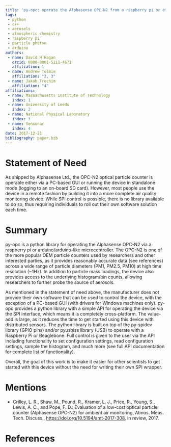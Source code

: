 ```yaml
---
title: 'py-opc: operate the Alphasense OPC-N2 from a raspberry pi or other popular microcontrollers/microcomputers'
tags:
 - python
 - c++
 - aerosols
 - atmospheric chemistry
 - raspberry pi
 - particle photon
 - arduino
authors:
 - name: David H Hagan
   orcid: 0000-0001-5111-4671
   affiliation: 1
 - name: Andrew Tolmie
   affiliation: "2, 3"
 - name: Jakub Trochim
   affiliation: "4"
affiliations:
 - name: Massachusetts Institute of Technology
   index: 1
 - name: University of Leeds
   index: 2
 - name: National Physical Laboratory
   index: 3
 - name: Sensonar
   index: 4
date: 2017-12-21
bibliography: paper.bib
---
```


# Statement of Need

As shipped by Alphasense Ltd., the OPC-N2 optical particle counter is operable either via a PC-based GUI or running the device in standalone mode (logging to an on-board SD card). However, most people use the device in a remote fashion by building it into a more complete air quality monitoring device. While SPI control is possible, there is no library available to do so, thus requiring individuals to roll out their own software solution each time.

# Summary

py-opc is a python library for operating the Alphasense OPC-N2 via a raspberry pi or arduino/arduino-like microcontroller. The OPC-N2 is one of the more popular OEM particle counters used by researchers and other interested parties, as it provides reasonably accurate data (see references) across a wide range of particle diameters (PM1, PM2.5, PM10) at high time resolution (~1Hz). In addition to particle mass loadings, the device also provides access to the underlying histogram/bin counts, allowing researchers to further probe the source of aerosols.

As mentioned in the statement of need above, the manufacturer does not provide their own software that can be used to control the device, with the exception of a PC-based GUI (with drivers for Windows machines only). py-opc provides a python library with a simple API for operating the device via the SPI interface, which means it is completely cross-platform. The value-add is large, as it reduces the time to get started using this device with distributed sensors. The python library is built on top of the py-spidev library (GPIO pins) and/or pyusbiss library (USB) to operate with a Raspberry Pi or Beaglebone. Full control is given to the user via the API including functionality to set configuration settings, read configuration settings, sample the histogram, and much more (see full API documentation for complete list of functionality).

Overall, the goal of this work is to make it easier for other scientists to get started with this device without the need for writing their own SPI wrapper.

# Mentions

  * Crilley, L. R., Shaw, M., Pound, R., Kramer, L. J., Price, R., Young, S., Lewis, A. C., and Pope, F. D.: Evaluation of a low-cost optical particle counter (Alphasense OPC-N2) for ambient air monitoring, Atmos. Meas. Tech. Discuss., https://doi.org/10.5194/amt-2017-308, in review, 2017.

# References

